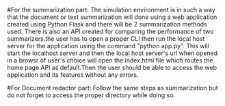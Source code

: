 #For the summarization part:
The simulation environment is in such a way that the document or text summarization will done using a web application created using Python Flask and there will be 2 summarization methods used. There is also an API created for comparing the performance of two summarizers.the user has to open a proper CLI then run the local host server for the application using the command "python app.py". This will start the localhost server and then the local host server's url when opened in a browsr of user's choice will open the index.html file which routes the home page API as default.Then the user should be able to access the web application and its features without any errors.

#For Document redactor part:
Follow the same steps as summarization but do not forget to access the proper directory while doing so.
